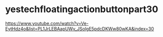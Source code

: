 # yestechfloatingactionbuttonpart30
 https://www.youtube.com/watch?v=Ve-EytHdz4o&list=PL1JrLEBAapUWv_JSolgE5pdcDKWw80wKA&index=30
